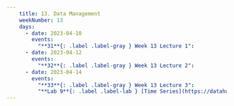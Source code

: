 ```yaml
---
    title: 13. Data Management
    weekNumber: 13
    days:
      - date: 2023-04-10
        events:
          "**31**{: .label .label-gray } Week 13 Lecture 1":
      - date: 2023-04-12
        events:
          "**32**{: .label .label-gray } Week 13 Lecture 2":
      - date: 2023-04-14
        events:
          "**33**{: .label .label-gray } Week 13 Lecture 3":
          "**Lab 9**{: .label .label-lab } [Time Series](https://datahub.berkeley.edu/)":         
---
```

